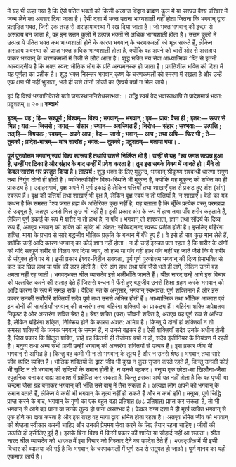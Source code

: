 में यह भी कहा गया है कि ऐसे पतित भक्तों को किसी अत्यन्त विद्वान ब्राह्मण कुल में या सश्पन्न वैश्य परिवार में जन्म लेने का अवसर दिया जाता है। ऐसी दशा में भक्त उतना भाग्यशाली नहीं होता जितना कि भगवान् द्वारा प्रताडि़त भक्त, जिसे एक तरह से असहायावस्था में रख दिया जाता है। जो भक्त भगवान् की इच्छा से असहाय बन जाता है, वह इन उत्तम कुलों में उत्पन्न भक्तों से अधिक भाग्यशाली होता है। उत्तम कुलों में उत्पन्न ये पतित भक्त कम भाग्यशाली होने के कारण भगवान् के चरणकमलों को भूल सकते हैं, लेकिन असहाय अवस्था को प्राप्त भक्त अधिक भाग्यशाली होता है, क्योंकि वह अपने को चारों ओर से असहाय पाकर भगवान् के चरणकमलों में तेजी से लौट आता है। शुद्ध भक्ति मय सेवा आध्यात्मिक ²ष्टि से इतनी आस्वादनीय है कि भक्त स्वत: भौतिक भोग के प्रति अन्यमनस्क हो जाता है। प्रगतिशील भक्ति की दिशा में यह पूर्णता का प्रतीक है। शुद्ध भक्त निरन्तर भगवान् कृष्ण के चरणकमलों को स्मरण में रखता है और उन्हें एक क्षण भी नहीं भुलाता, भले ही उसे तीनों लोकों का ऐश्वर्य क्यों न मिल जाये। 

इदं हि विश्वं भगवानिवेतरो यतो जगत्स्थाननिरोधसश्भवा: । तद्धि स्वयं वेद भवांस्तथापि ते प्रादेशमात्रं भवत: प्रदॢशतम् ॥ २०॥ **शब्दार्थ** 

**इदम्—** **यह** **; हि—** **सश्पूर्ण** **; विश्वम्—** **विश्व** **; भगवान्—** **भगवान्** **; इव—** **प्राय: वैसा ही** **; इतर:—** **ऊपर से भिन्न** **; यत:—** **जिससे** **; जगत्—** **संसार** **; स्थान—** **अवस्थित हैं** **; निरोध—** **संहार** **; सश्भवा:—** **उत्पत्ति** **; तत् हि—** **विषयक** **; स्वयम्—** **अपने** **आप** **; वेद—** **जानो** **; भवान्—** **आप** **; तथा अपि—** **फिर भी** **; ते—** **तुमको** **; प्रादेश-मात्रम्—** **मात्र सारांश** **; भवत:—** **तुमको** **;** **प्रदॢशतम्—** **बताया गया।** **.** 

**पूर्ण पुरुषोत्तम भगवान् स्वयं विश्व स्वरूप हैं तथापि उससे निर्लिप्त भी हैं। उन्हीं से यह** **²श्य जगत उत्पन्न हुआ है, उन्हीं पर टिका है और संहार के बाद उन्हीं में प्रवेश करता है। तुम** **इस सबके विषय में जानते हो। मैंने तो केवल सारांश भर प्रस्तुत किया है।** **तात्पर्य** : शुद्ध भक्त के लिए मुकुन्द, भगवान् श्रीकृष्ण सश्बन्धी धारणा सगुण तथा निर्गुण दोनों ही होती है। व्यक्तित्वविहीन विश्व-स्थिति भी मुकुन्द है, क्योंकि यह मुकुन्द की शक्ति का ही प्राकट्य है। उदाहरणार्थ, वृक्ष अपने में पूर्ण इकाई है लेकिन पत्तियाँ तथा शाखाएँ वृक्ष से प्रकट हुए अंश (अंग) स्वरूप हैं। वृक्ष की पत्तियाँ तथा शाखाएँ भी वृक्ष हैं, लेकिन वृक्ष स्वयं न तो पत्तियाँ है, न शाखाएँ। वेदों का यह कथन है कि समस्त ²श्य जगत ब्रह्म के अतिरिक्त कुछ नहीं है, यह बताता है कि चूँकि प्रत्येक वस्तु परमब्रह्म से उद्भूत है, अतएव उनसे भिन्न कुछ भी नहीं है। इसी प्रकार अंग के रूप में हाथ तथा पाँव शरीर कहलाते हैं, लेकिन पूर्ण इकाई के रूप में शरीर न तो हाथ है, न पाँव। भगवान् तो शाश्वतता, ज्ञान तथा सौंदर्य के दिव्य रूप हैं, अतएव भगवान् की शक्ति की सृष्टि भी अंशत: सच्चिदानन्द स्वरूप प्रतीत होती है। इसलिए बहिरंगा शक्ति, माया के प्रभाव से सारे बद्धजीव भौतिक प्रकृति के बन्धन में बँधे हुए हैं। वे इसे ही सब कुछ मान लेते हैं, क्योंकि उन्हें आदि कारण भगवान् का कोई ज्ञान नहीं होता। न ही उन्हें इसका पता रहता है कि शरीर के अंगों को यदि सश्पूर्ण शरीर से विलग कर दिया जाय, तो हाथ या पाँव वही हाथ पाँव नहीं रह जाते जैसे कि वे शरीर से संयुक्त होने पर थे। इसी प्रकार ईश्वर-विहीन सवयता, पूर्ण पूर्ण पुरुषोत्तम भगवान् की दिव्य प्रेमाभक्ति से कट कर छिन्न हाथ या पाँव की तरह होती है। ऐसे अंग हाथ तथा पाँव जैसे भले ही लगें, लेकिन उनमें वह क्षमता नहीं रह जाती। भगवद्भक्त श्रील व्यासदेव इसे भलीभाँति जानते हैं। श्रील नारद उन्हें आगे इस विचार को पल्लवित करने की सलाह देते हैं जिससे बन्धन में फँसे हुए बद्धजीव उनसे शिक्षा ग्रहण करके भगवान् को आदि कारण के रूप में समझ सकें। वैदिक मत के अनुसार, भगवान् स्वभावत: पूर्ण शक्तिमान हैं और इस प्रकार उनकी सर्वोपरि शक्तियाँ सदैव पूर्ण तथा उनसे अभिन्न होती हैं। आध्यात्मिक तथा भौतिक आकाश एवं इन दोनों की सामग्रियाँ भगवान् की अन्तरंगा तथा बहिरंगा शक्तियों का प्राकट्य हैं। बहिरंगा शक्ति अपेक्षतया निकृष्ट है और अन्तरंगा शक्ति श्रेष्ठ है। श्रेष्ठ शक्ति (परा) जीवनी शक्ति है, अतएव यह पूर्ण रूप से अभिन्न है, लेकिन बहिरंगा शकि्त, निष्क्रिय होने के कारण अंशत: अभिन्न है। किन्तु ये दोनों ही शक्तियाँ न तो समस्त शक्तियों के जनक भगवान् के समान हैं, न उनसे बढ़कर हैं। ऐसी शक्तियाँ सदैव उनके अधीन होती हैं, जिस प्रकार कि विद्युत शक्ति, चाहे वह कितनी ही तेजोमय क्यों न हो, सदैव इंजीनियर के नियंत्रण में रहती है। मनुष्य तथा अन्य सभी प्राणी उन्हीं भगवान् की अन्तरंगा शक्तियों से उत्पन्न हैं। इस प्रकार जीव भी भगवान् से अभिन्न है। किन्तु वह कभी भी न तो भगवान् के तुल्य है और न उनसे श्रेष्ठ। भगवान् तथा सारे जीव व्यष्टि व्यक्ति हैं। भौतिक शक्तियों के द्वारा जीव भी कुछ न कुछ सृजन करते रहते हैं, किन्तु उनकी कोई भी सृष्टि न तो भगवान् की सृष्टियों के समान होती है, न उनसे बढ़कर। मनुष्य एक छोटा-सा खिलौना-जैसा स्पुतनिक बनाकर बाह्य आकाश में प्रक्षेपित कर सकता है, किन्तु इसका अर्थ यह नहीं होता है कि वह पृथ्वी या चन्द्रमा जैसा ग्रह बनाकर भगवान् की भाँति उसे वायु में तैरा सकता है। अल्पज्ञ लोग अपने को भगवान् के समान बताते हैं, लेकिन वे कभी भी भगवान् के तुल्य नहीं हो सकते हैं और न कभी होंगे। मनुष्य, पूर्ण सिद्धि प्राप्त करने के बाद, भगवान् के गुणों का एक बहुत बड़ा प्रतिशत (७८ प्रतिशत) प्राप्त कर सकता है, तो भी भगवान् से आगे बढ़ पाना या उनके तुल्य हो पाना असश्भव है। केवल रुग्ण दशा में ही मूर्ख व्यक्ति भगवान् से एक होने का दावा करता है और इस तरह वह माया द्वारा भ्रमित होता रहता है। अतएव भ्रमित जीव को भगवान् की श्रेष्ठता स्वीकार करनी चाहिए और उनकी प्रेममय सेवा करने के लिए तैयार रहना चाहिए। जीवों की उत्पत्ति ही इसीलिए हुई है। इसके बिना विश्व में किसी प्रकार की शान्ति या सौहार्द नहीं आ सकता। श्रील नारद श्रील व्यासदेव को *भागवत* में इस विचार को विस्तार देने का उपदेश देते हैं। *भगवद्गीता* में भी इसी विचार की व्यालया की गई है कि भगवान् के चरणकमलों में पूर्ण रूप से समॢपत हो जाओ। पूर्ण मानव का यही एकमात्र कार्य है। 
